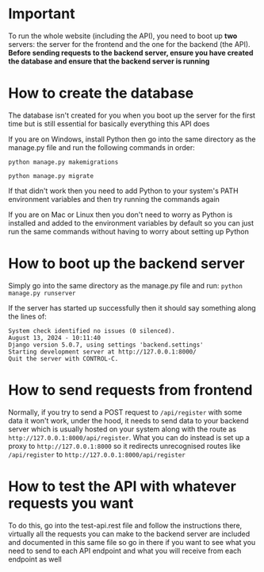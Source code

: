 # Important

To run the whole website (including the API), you need to boot up **two** servers: the server for the frontend and the one for the backend (the API).
**Before sending requests to the backend server, ensure you have created the database and ensure that the backend server is running**

# How to create the database

The database isn't created for you when you boot up the server for the first time but is still essential for basically everything this API does

If you are on Windows, install Python then go into the same directory as the manage.py file and run the following commands in order:

`python manage.py makemigrations`

`python manage.py migrate`

If that didn't work then you need to add Python to your system's PATH environment variables and then try running the commands again

If you are on Mac or Linux then you don't need to worry as Python is installed and added to the environment variables by default so you can just run the same commands without having to worry about setting up Python

# How to boot up the backend server

Simply go into the same directory as the manage.py file and run:
`python manage.py runserver`

If the server has started up successfully then it should say something along the lines of:
```console
System check identified no issues (0 silenced).
August 13, 2024 - 10:11:40
Django version 5.0.7, using settings 'backend.settings'
Starting development server at http://127.0.0.1:8000/
Quit the server with CONTROL-C.
```

# How to send requests from frontend

Normally, if you try to send a POST request to `/api/register` with some data it won't work, under the hood, it needs to send data to your backend server which is usually hosted on your system along with the route as `http://127.0.0.1:8000/api/register`. What you can do instead is set up a proxy to `http://127.0.0.1:8000` so it redirects unrecognised routes like `/api/register` to `http://127.0.0.1:8000/api/register`

# How to test the API with whatever requests you want

To do this, go into the test-api.rest file and follow the instructions there, virtually all the requests you can make to the backend server are included and documented in this same file so go in there if you want to see what you need to send to each API endpoint and what you will receive from each endpoint as well
